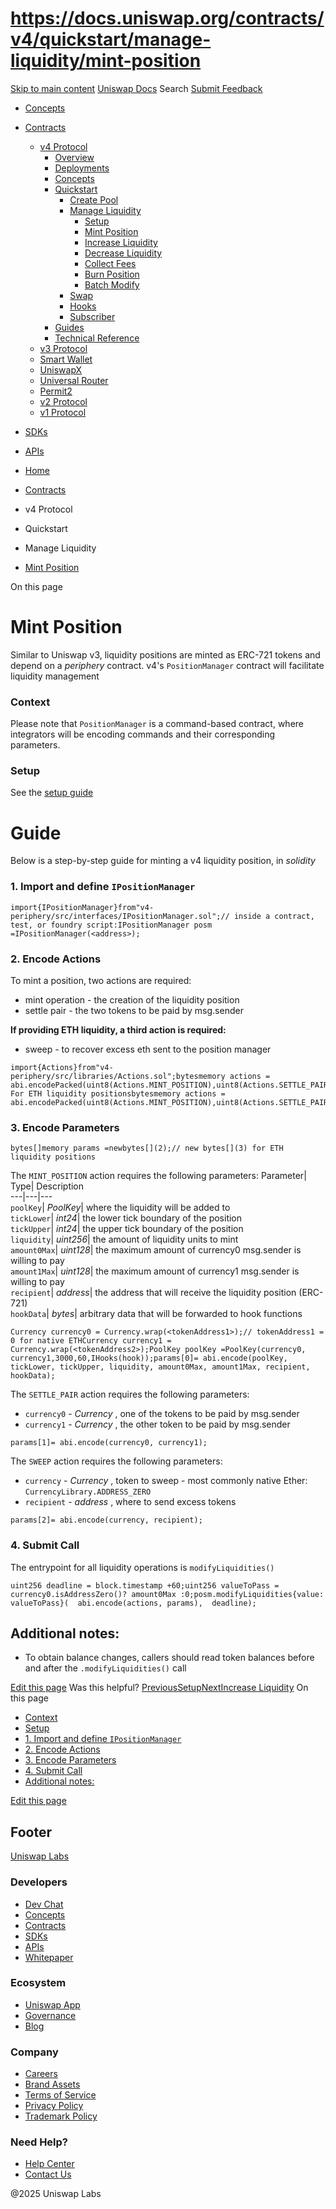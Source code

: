 # https://docs.uniswap.org/contracts/v4/quickstart/manage-liquidity/mint-position

[Skip to main content](https://docs.uniswap.org/contracts/v4/quickstart/manage-liquidity/mint-position#__docusaurus_skipToContent_fallback)
[Uniswap Docs](https://docs.uniswap.org/)
Search
[Submit Feedback](https://docs.google.com/forms/d/e/1FAIpQLSdjSkZam8KiatL9XACRVxCHjDJjaPGbls77PCXDKFn4JwykXg/viewform)
  * [Concepts](https://docs.uniswap.org/concepts/overview)
  * [Contracts](https://docs.uniswap.org/contracts/v4/overview)
    * [v4 Protocol](https://docs.uniswap.org/contracts/v4/overview)
      * [Overview](https://docs.uniswap.org/contracts/v4/overview)
      * [Deployments](https://docs.uniswap.org/contracts/v4/deployments)
      * [Concepts](https://docs.uniswap.org/contracts/v4/concepts/v4-vs-v3)
      * [Quickstart](https://docs.uniswap.org/contracts/v4/quickstart/create-pool)
        * [Create Pool](https://docs.uniswap.org/contracts/v4/quickstart/create-pool)
        * [Manage Liquidity](https://docs.uniswap.org/contracts/v4/quickstart/manage-liquidity/setup-liquidity)
          * [Setup](https://docs.uniswap.org/contracts/v4/quickstart/manage-liquidity/setup-liquidity)
          * [Mint Position](https://docs.uniswap.org/contracts/v4/quickstart/manage-liquidity/mint-position)
          * [Increase Liquidity](https://docs.uniswap.org/contracts/v4/quickstart/manage-liquidity/increase-liquidity)
          * [Decrease Liquidity](https://docs.uniswap.org/contracts/v4/quickstart/manage-liquidity/decrease-liquidity)
          * [Collect Fees](https://docs.uniswap.org/contracts/v4/quickstart/manage-liquidity/collect)
          * [Burn Position](https://docs.uniswap.org/contracts/v4/quickstart/manage-liquidity/burn-liquidity)
          * [Batch Modify](https://docs.uniswap.org/contracts/v4/quickstart/manage-liquidity/batch-liquidity)
        * [Swap](https://docs.uniswap.org/contracts/v4/quickstart/swap)
        * [Hooks](https://docs.uniswap.org/contracts/v4/quickstart/hooks/setup)
        * [Subscriber](https://docs.uniswap.org/contracts/v4/quickstart/subscriber)
      * [Guides](https://docs.uniswap.org/contracts/v4/guides/hooks/your-first-hook)
      * [Technical Reference](https://docs.uniswap.org/contracts/v4/reference/errors/)
    * [v3 Protocol](https://docs.uniswap.org/contracts/v3/overview)
    * [Smart Wallet](https://docs.uniswap.org/contracts/smart-wallet/overview)
    * [UniswapX](https://docs.uniswap.org/contracts/uniswapx/overview)
    * [Universal Router](https://docs.uniswap.org/contracts/universal-router/overview)
    * [Permit2](https://docs.uniswap.org/contracts/permit2/overview)
    * [v2 Protocol](https://docs.uniswap.org/contracts/v2/overview)
    * [v1 Protocol](https://docs.uniswap.org/contracts/v1/overview)
  * [SDKs](https://docs.uniswap.org/sdk/v4/overview)
  * [APIs](https://docs.uniswap.org/api/subgraph/overview)


  * [Home](https://docs.uniswap.org/)
  * [Contracts](https://docs.uniswap.org/contracts/v4/overview)
  * v4 Protocol
  * Quickstart
  * Manage Liquidity
  * [Mint Position](https://docs.uniswap.org/contracts/v4/quickstart/manage-liquidity/mint-position)


On this page
# Mint Position
Similar to Uniswap v3, liquidity positions are minted as ERC-721 tokens and depend on a _periphery_ contract. v4's `PositionManager` contract will facilitate liquidity management
### Context[​](https://docs.uniswap.org/contracts/v4/quickstart/manage-liquidity/mint-position#context "Direct link to Context")
Please note that `PositionManager` is a command-based contract, where integrators will be encoding commands and their corresponding parameters.
### Setup[​](https://docs.uniswap.org/contracts/v4/quickstart/manage-liquidity/mint-position#setup "Direct link to Setup")
See the [setup guide](https://docs.uniswap.org/contracts/v4/quickstart/manage-liquidity/setup-liquidity)
# Guide
Below is a step-by-step guide for minting a v4 liquidity position, in _solidity_
### 1. Import and define `IPositionManager`[​](https://docs.uniswap.org/contracts/v4/quickstart/manage-liquidity/mint-position#1-import-and-define-ipositionmanager "Direct link to 1-import-and-define-ipositionmanager")
```
import{IPositionManager}from"v4-periphery/src/interfaces/IPositionManager.sol";// inside a contract, test, or foundry script:IPositionManager posm =IPositionManager(<address>);
```

### 2. Encode Actions[​](https://docs.uniswap.org/contracts/v4/quickstart/manage-liquidity/mint-position#2-encode-actions "Direct link to 2. Encode Actions")
To mint a position, two actions are required:
  * mint operation - the creation of the liquidity position
  * settle pair - the two tokens to be paid by msg.sender


**If providing ETH liquidity, a third action is required:**
  * sweep - to recover excess eth sent to the position manager


```
import{Actions}from"v4-periphery/src/libraries/Actions.sol";bytesmemory actions = abi.encodePacked(uint8(Actions.MINT_POSITION),uint8(Actions.SETTLE_PAIR));// For ETH liquidity positionsbytesmemory actions = abi.encodePacked(uint8(Actions.MINT_POSITION),uint8(Actions.SETTLE_PAIR),uint8(Actions.SWEEP));
```

### 3. Encode Parameters[​](https://docs.uniswap.org/contracts/v4/quickstart/manage-liquidity/mint-position#3-encode-parameters "Direct link to 3. Encode Parameters")
```
bytes[]memory params =newbytes[](2);// new bytes[](3) for ETH liquidity positions
```

The `MINT_POSITION` action requires the following parameters:
Parameter| Type| Description  
---|---|---  
`poolKey`|  _PoolKey_|  where the liquidity will be added to  
`tickLower`|  _int24_|  the lower tick boundary of the position  
`tickUpper`|  _int24_|  the upper tick boundary of the position  
`liquidity`|  _uint256_|  the amount of liquidity units to mint  
`amount0Max`|  _uint128_|  the maximum amount of currency0 msg.sender is willing to pay  
`amount1Max`|  _uint128_|  the maximum amount of currency1 msg.sender is willing to pay  
`recipient`|  _address_|  the address that will receive the liquidity position (ERC-721)  
`hookData`| _bytes_|  arbitrary data that will be forwarded to hook functions  
```
Currency currency0 = Currency.wrap(<tokenAddress1>);// tokenAddress1 = 0 for native ETHCurrency currency1 = Currency.wrap(<tokenAddress2>);PoolKey poolKey =PoolKey(currency0, currency1,3000,60,IHooks(hook));params[0]= abi.encode(poolKey, tickLower, tickUpper, liquidity, amount0Max, amount1Max, recipient, hookData);
```

The `SETTLE_PAIR` action requires the following parameters:
  * `currency0` - _Currency_ , one of the tokens to be paid by msg.sender
  * `currency1` - _Currency_ , the other token to be paid by msg.sender


```
params[1]= abi.encode(currency0, currency1);
```

The `SWEEP` action requires the following parameters:
  * `currency` - _Currency_ , token to sweep - most commonly native Ether: `CurrencyLibrary.ADDRESS_ZERO`
  * `recipient` - _address_ , where to send excess tokens


```
params[2]= abi.encode(currency, recipient);
```

### 4. Submit Call[​](https://docs.uniswap.org/contracts/v4/quickstart/manage-liquidity/mint-position#4-submit-call "Direct link to 4. Submit Call")
The entrypoint for all liquidity operations is `modifyLiquidities()`
```
uint256 deadline = block.timestamp +60;uint256 valueToPass = currency0.isAddressZero()? amount0Max :0;posm.modifyLiquidities{value: valueToPass}(  abi.encode(actions, params),  deadline);
```

## Additional notes:[​](https://docs.uniswap.org/contracts/v4/quickstart/manage-liquidity/mint-position#additional-notes "Direct link to Additional notes:")
  * To obtain balance changes, callers should read token balances before and after the `.modifyLiquidities()` call


[Edit this page](https://github.com/uniswap/uniswap-docs/tree/main/docs/contracts/v4/quickstart/02-manage-liquidity/01-mint-position.mdx)
Was this helpful?
[PreviousSetup](https://docs.uniswap.org/contracts/v4/quickstart/manage-liquidity/setup-liquidity)[NextIncrease Liquidity](https://docs.uniswap.org/contracts/v4/quickstart/manage-liquidity/increase-liquidity)
On this page
  * [Context](https://docs.uniswap.org/contracts/v4/quickstart/manage-liquidity/mint-position#context)
  * [Setup](https://docs.uniswap.org/contracts/v4/quickstart/manage-liquidity/mint-position#setup)
  * [1. Import and define `IPositionManager`](https://docs.uniswap.org/contracts/v4/quickstart/manage-liquidity/mint-position#1-import-and-define-ipositionmanager)
  * [2. Encode Actions](https://docs.uniswap.org/contracts/v4/quickstart/manage-liquidity/mint-position#2-encode-actions)
  * [3. Encode Parameters](https://docs.uniswap.org/contracts/v4/quickstart/manage-liquidity/mint-position#3-encode-parameters)
  * [4. Submit Call](https://docs.uniswap.org/contracts/v4/quickstart/manage-liquidity/mint-position#4-submit-call)
  * [Additional notes:](https://docs.uniswap.org/contracts/v4/quickstart/manage-liquidity/mint-position#additional-notes)


[Edit this page](https://github.com/uniswap/uniswap-docs/tree/main/docs/contracts/v4/quickstart/02-manage-liquidity/01-mint-position.mdx)
## Footer
[Uniswap Labs](https://docs.uniswap.org/)
### Developers
  * [Dev Chat](https://discord.com/invite/uniswap)
  * [Concepts](https://docs.uniswap.org/concepts/overview)
  * [Contracts](https://docs.uniswap.org/contracts/v4/overview)
  * [SDKs](https://docs.uniswap.org/sdk/v4/overview)
  * [APIs](https://docs.uniswap.org/api/subgraph/overview)
  * [Whitepaper](https://app.uniswap.org/whitepaper-v4.pdf)


### Ecosystem
  * [Uniswap App](https://app.uniswap.org/)
  * [Governance](https://www.uniswapfoundation.org/governance)
  * [Blog](https://blog.uniswap.org/)


### Company
  * [Careers](https://boards.greenhouse.io/uniswaplabs)
  * [Brand Assets](https://github.com/Uniswap/brand-assets/raw/main/Uniswap%20Brand%20Assets.zip)
  * [Terms of Service](https://support.uniswap.org/hc/en-us/articles/30935100859661-Uniswap-Labs-Terms-of-Service)
  * [Privacy Policy](https://support.uniswap.org/hc/en-us/articles/30934457771405-Uniswap-Labs-Privacy-Policy)
  * [Trademark Policy](https://support.uniswap.org/hc/en-us/articles/30934762216973-Uniswap-Labs-Trademark-Guidelines)


### Need Help?
  * [Help Center](https://support.uniswap.org/)
  * [Contact Us](https://support.uniswap.org/hc/en-us/requests/new)


@2025 Uniswap Labs
[](https://github.com/uniswap/uniswap-docs)[](https://twitter.com/Uniswap)[](https://discord.com/invite/uniswap)
